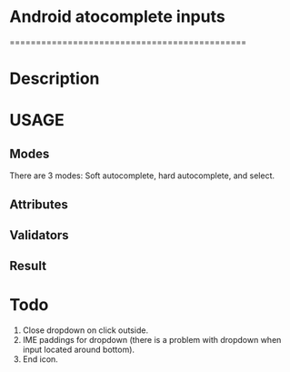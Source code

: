 # Android atocomplete inputs
=============================================
# Description
  
# USAGE

## Modes
There are 3 modes: Soft autocomplete, hard autocomplete, and select.

## Attributes

## Validators

## Result

# Todo
  1.  Close dropdown on click outside.
  2.  IME paddings for dropdown (there is a problem with dropdown when input located around bottom).
  3.  End icon.
